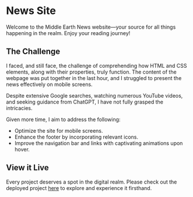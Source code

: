 # News Site

Welcome to the Middle Earth News website—your source for all things happening in the realm. Enjoy your reading journey!

## The Challenge

I faced, and still face, the challenge of comprehending how HTML and CSS elements, along with their properties, truly function. The content of the webpage was put together in the last hour, and I struggled to present the news effectively on mobile screens.

Despite extensive Google searches, watching numerous YouTube videos, and seeking guidance from ChatGPT, I have not fully grasped the intricacies.

Given more time, I aim to address the following:

- Optimize the site for mobile screens.
- Enhance the footer by incorporating relevant icons.
- Improve the navigation bar and links with captivating animations upon hover.

## View it Live

Every project deserves a spot in the digital realm. Please check out the deployed project [here](#insert-your-deployed-link) to explore and experience it firsthand.
